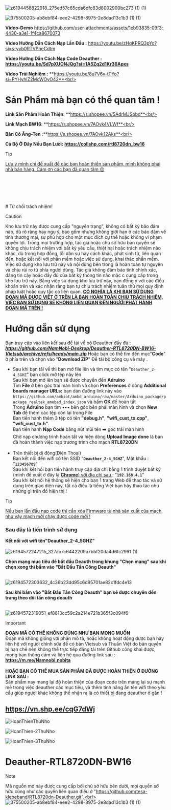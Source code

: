 
![z6194456822918_275ed57c65cda6dfc83d8002900bc273 (1) (1)](https://github.com/user-attachments/assets/ac310a6f-ec8b-445b-8f53-3e308980b37c)

![375500205-ab8ebf84-eee2-4298-8975-2e8dad13c1b3 (1) (1)](https://github.com/user-attachments/assets/87318f2d-eaf6-4681-ab94-ceb35d53e1e7)



**Video-Demo**
https://github.com/user-attachments/assets/1eb93835-09f3-4430-a3e1-1f4ca8670073

**Video Hướng Dẫn Cách Nạp Lần Đầu :**
https://youtu.be/zHqKPRQ3pYo?si=s-yyb0RTVPheCdtm

**Video Hướng Dẫn Cách Nạp Code Deauther :**
 **https://youtu.be/Sd7pXUONJQg?si=1A5Zq2d1Kr36Apxs**

**Video Trải Nghiệm :**
 **https://youtu.be/8u7V6v-tTYo?si=PYHyhIZ2McWOyO42**<br/><br/>

# Sản Phẩm mà bạn có thể quan tâm !
**Link Sản Phẩm Hoàn Thiện**: **https://s.shopee.vn/5AdrMJSbbd**<br/>
 
**Link Mạch BW16**: **https://s.shopee.vn/7AOvk4VLWf**<br/>

**Bản Có Ăng-Ten** :**https://s.shopee.vn/7AOvk12Aks**<br/>

**Cả Bộ Ở Đây Nếu Bạn Lười:** **https://collshp.com/rtl8720dn_bw16**
 
> [!TIP]
<ins> Lưu ý mình chỉ để xuất để các bạn hoàn thiển sản phẩm, mình không phải nhà bán hàng. Cảm ơn các bạn đã quan tâm 😜


<br/>
<br/><br/><br/><br/>
# Từ chối trách nhiệm!

> [!CAUTION]
>Kho lưu trữ này được cung cấp "nguyên trạng", không có bất kỳ bảo đảm nào, dù rõ ràng hay ngụ ý, bao gồm nhưng không giới hạn ở các bảo đảm về tính thương mại, sự phù hợp cho một mục đích cụ thể hoặc không vi phạm quyền lợi. Trong mọi trường hợp, tác giả hoặc chủ sở hữu bản quyền sẽ không chịu trách nhiệm với bất kỳ yêu cầu, thiệt hại hoặc trách nhiệm nào khác, dù trong hợp đồng, lỗi dân sự hay cách khác, phát sinh từ, liên quan đến, hoặc kết nối với phần mềm hoặc việc sử dụng, khai thác phần mềm.
>Việc sử dụng kho lưu trữ này và nội dung bên trong là hoàn toàn tự nguyện và chịu rủi ro từ phía người dùng. Tác giả không đảm bảo tính chính xác, đáng tin cậy hoặc đầy đủ của bất kỳ thông tin nào mặc c cung cấp trong kho lưu trữ này.
>Bằng việc sử dụng kho lưu trữ này, bạn đồng ý với các điều khoản trên và xác nhận rằng bạn tự chịu trách nhiệm tuân thủ mọi quy định pháp luật hoặc quy tắc có liên quan.
<ins>**CÓ NGHĨA LÀ KHI BẠN SỬ DỤNG ĐOẠN MÃ ĐƯỢC VIẾT Ở TRÊN LÀ BẠN HOÀN TOÀN CHỊU TRÁCH NHIỆM, VIỆC BẠN SỬ DỤNG SẼ KHÔNG LIÊN QUAN ĐẾN NGƯỜI PHÁT HÀNH ĐOẠN MÃ TRÊN !**</ins>

# Hướng dẫn sử dụng
Bạn truy cập vào liên kết sau để tải về bộ Deauther đầy đủ : ***https://github.com/NamNobi-Desktop/Deauther-RTL8720DN-BW16-Vietsub/archive/refs/heads/main.zip*** Hoặc bạn có thể tìm đến mục"**Code**" ở phía trên và chọn vào "**Download ZIP**" Để tải bộ công cụ về máy . <br/>

- Sau khi bạn tải về thì bạn mở file lên và tìm mục có tên "``Deauther_2-4_5GHZ``" bạn click mở tệp này lên<br/>
 Sau khi bạn mở lên bạn sẽ được chuyển đến **Adruino** <br/>
Tìm **File** ở bên góc trái màn hình và chọn **Preferences** ở dòng **Additional boards manager URLs:** bạn dán đường link này vào `https://github.com/ambiot/ambd_arduino/raw/master/Arduino_package/package_realtek_amebad_index.json` và bấm **OK** để hoàn tất  <br/>
Trong **Adruino** bạn tìm ••• bên góc bên phải màn hình và chọn **New Tab** để thêm các tệp còn lại trong File<br/>
Bạn tiến hành thêm 3 tệp có tên **"debug.h"**,  **"wifi_cust_tx.cpp"**,  **"wifi_cust_tx.h"**. <br/>
Bạn tiến hành **Nạp Code** bằng nút mũi tên ➡️ góc trái màn hình<br/>
Chờ nạp chương trình hoàn tất và hiện dòng **Upload Image done** là bạn đã hoàn thành việc nạp trương trình cho mạch **RTL8720DN**<br/><br/>
-  Trên thiết bị di động(Điện Thoại)<br/>
Bạn kết nối đến wifi có tên SSID "**``Deauther_2-4_5GHZ``**", Mật khẩu : "**``123456789``**"<br/>
Sau khi kết nối bạn tiến hành truy cập địa chỉ bằng 1 trình duyệt bất kỳ (mình đề xuất ở đây là <ins> **Chrome**) với địa chỉ sau </ins>  : "**`192.168.4.1`**"<br/>
Sau khi kết nối hệ thống sẽ hiện cho bạn 1 trang Web để thao tác và sử dụng trên giao diện này, tất cả điều là tiếng Việt bạn hãy thao tác như những gì trên đó hiện thị !<br/>


> [!TIP]
<ins> Nếu bạn lần đầu nạp code thì cần xóa Firmware từ nhà sản xuất của mạch, như vậy mạch mới chạy được code mới !</ins>



### Sau đây là tiến trình sử dụng <br/>
**Kết nối với wifi tên"Deauther_2-4_5GHZ"** <br/>
<br/>![z6194572247215_327ab7c6442209a7bbf20da4d6fc2991 (1)](https://github.com/user-attachments/assets/64a364e7-4764-4672-8b18-31740a264378)

**Chọn mạng mục tiêu để bắt đầu Deauth trong khung "Chọn mạng" sau khi chọn xong thì bấm vào "Bắt Đầu Tấn Công Deauth"** <br/>

<br/>![z6194572303632_4c36b23dd95c6d95701ae82c1fdc4e13](https://github.com/user-attachments/assets/a04721e0-840f-42f9-b0c3-78984b425388)<br/>

**Sau khi bấm vào "Bắt Đầu Tấn Công Deauth" bạn sẽ được chuyển đến trang theo dõi tấn công deauth**

<br/>![z6194572319051_ef8613cc59c2a214e721b365f3c094f6](https://github.com/user-attachments/assets/dc14c0af-fe22-4cc4-8598-8607f2ea0115)<br/>



> [!IMPORTANT]
**ĐOẠN MÃ CÓ THỂ KHÔNG ĐÚNG NHƯ BẠN MONG MUỐN** <br/>
  Đoạn mã không giống với phần mô tả, hoặc không hoạt động được bạn hãy liên hệ với người chỉnh sửa để có bản Vietsub và Thuần Việt do bản quyền bị hạn chế nên không thể trực tiếp đăng tải trên Github công khai được, mong bạn thông cảm và liên hệ qua đường link sau :
**<ins> https://m.me/Namnobi.nobita </ins>**<br/><br/>
**HOẶC BẠN CÓ THỂ MUA SẢN PHẨM ĐÃ ĐƯỢC HOÀN THIỆN Ở ĐƯỜNG LINK SAU :** <br/>
Sản phẩm nay mang lại độ hoàn thiện của đoạn code trên mang lại sự mạnh mẽ trong việc deauther các mục tiêu, và thêm tính năng ẩn tên wifi theo yêu cầu giúp người khác không thể nhận ra là có thiết bị đang deauther ở gần !
## <ins> https://vn.shp.ee/cqG7dWj </ins> <br/>

![HoanThienThuNho](https://github.com/user-attachments/assets/e16cb14d-e11d-49bc-81f8-04dd0494708c)

![HoanThien-2ThuNho](https://github.com/user-attachments/assets/4ab58f4f-4b5c-4c7f-b579-0271e25adbd1)

![HoanThien-3ThuNho](https://github.com/user-attachments/assets/487ca675-ddd6-42cf-857d-1a32b90ad970)


# Deauther-RTL8720DN-BW16 <br/>
> [!NOTE]
> Mã nguồn mở này được cung cấp bởi chủ sở hữu bên dưới, mọi quyền sở hữu cũng như các quyền liên quan điều ở  "https://github.com/tesa-klebeband/RTL8720dn-Deauther.git".<br/>
![375500205-ab8ebf84-eee2-4298-8975-2e8dad13c1b3 (1) (1)](https://github.com/user-attachments/assets/b980ded6-c9d4-4ce6-9e92-f11be1c0f01b)
